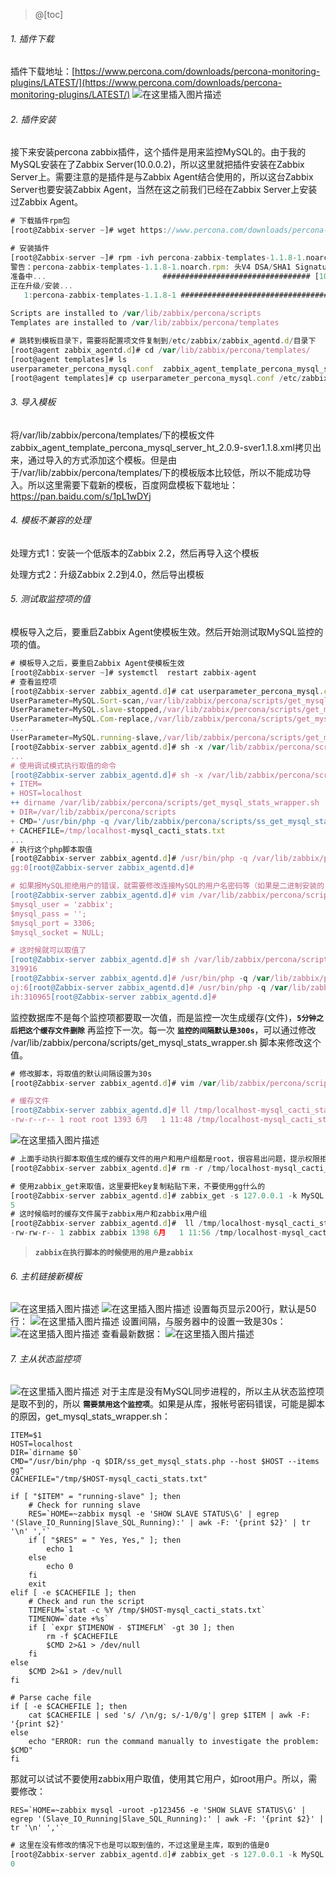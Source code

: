 ﻿>@[toc]
###### 1. 插件下载

插件下载地址：[https://www.percona.com/downloads/percona-monitoring-plugins/LATEST/](https://www.percona.com/downloads/percona-monitoring-plugins/LATEST/)
![在这里插入图片描述](https://img-blog.csdnimg.cn/20200601203041314.png?x-oss-process=image/watermark,type_ZmFuZ3poZW5naGVpdGk,shadow_10,text_aHR0cHM6Ly9ibG9nLmNzZG4ubmV0L1RoYW5sb24=,size_16,color_FFFFFF,t_70)
###### 2. 插件安装
接下来安装percona zabbix插件，这个插件是用来监控MySQL的。由于我的MySQL安装在了Zabbix Server(10.0.0.2)，所以这里就把插件安装在Zabbix Server上。需要注意的是插件是与Zabbix Agent结合使用的，所以这台Zabbix Server也要安装Zabbix Agent，当然在这之前我们已经在Zabbix Server上安装过Zabbix Agent。
```js
# 下载插件rpm包
[root@Zabbix-server ~]# wget https://www.percona.com/downloads/percona-monitoring-plugins/percona-monitoring-plugins-1.1.8/binary/redhat/7/x86_64/percona-zabbix-templates-1.1.8-1.noarch.rpm

# 安装插件
[root@Zabbix-server ~]# rpm -ivh percona-zabbix-templates-1.1.8-1.noarch.rpm 
警告：percona-zabbix-templates-1.1.8-1.noarch.rpm: 头V4 DSA/SHA1 Signature, 密钥 ID cd2efd2a: NOKEY
准备中...                          ################################# [100%]
正在升级/安装...
   1:percona-zabbix-templates-1.1.8-1 ################################# [100%]
   
Scripts are installed to /var/lib/zabbix/percona/scripts
Templates are installed to /var/lib/zabbix/percona/templates

# 跳转到模板目录下，需要将配置项文件复制到/etc/zabbix/zabbix_agentd.d/目录下
[root@agent zabbix_agentd.d]# cd /var/lib/zabbix/percona/templates/
[root@agent templates]# ls
userparameter_percona_mysql.conf  zabbix_agent_template_percona_mysql_server_ht_2.0.9-sver1.1.8.xml
[root@agent templates]# cp userparameter_percona_mysql.conf /etc/zabbix/zabbix_agentd.d/
```
###### 3. 导入模板
将/var/lib/zabbix/percona/templates/下的模板文件zabbix_agent_template_percona_mysql_server_ht_2.0.9-sver1.1.8.xml拷贝出来，通过导入的方式添加这个模板。但是由于/var/lib/zabbix/percona/templates/下的模板版本比较低，所以不能成功导入。所以这里需要下载新的模板，百度网盘模板下载地址：
https://pan.baidu.com/s/1pL1wDYj

###### 4. 模板不兼容的处理
处理方式1：安装一个低版本的Zabbix 2.2，然后再导入这个模板

处理方式2：升级Zabbix 2.2到4.0，然后导出模板
###### 5. 测试取监控项的值
模板导入之后，要重启Zabbix Agent使模板生效。然后开始测试取MySQL监控的项的值。
```js
# 模板导入之后，要重启Zabbix Agent使模板生效
[root@Zabbix-server ~]# systemctl  restart zabbix-agent
# 查看监控项
[root@Zabbix-server zabbix_agentd.d]# cat userparameter_percona_mysql.conf 
UserParameter=MySQL.Sort-scan,/var/lib/zabbix/percona/scripts/get_mysql_stats_wrapper.sh kt
UserParameter=MySQL.slave-stopped,/var/lib/zabbix/percona/scripts/get_mysql_stats_wrapper.sh jh
UserParameter=MySQL.Com-replace,/var/lib/zabbix/percona/scripts/get_mysql_stats_wrapper.sh jz
...
UserParameter=MySQL.running-slave,/var/lib/zabbix/percona/scripts/get_mysql_stats_wrapper.sh running-slave
[root@Zabbix-server zabbix_agentd.d]# sh -x /var/lib/zabbix/percona/scripts/get_mysql_stats_wrapper.sh op
...
# 使用调试模式执行取值的命令
[root@Zabbix-server zabbix_agentd.d]# sh -x /var/lib/zabbix/percona/scripts/get_mysql_stats_wrapper.sh ij
+ ITEM=
+ HOST=localhost
++ dirname /var/lib/zabbix/percona/scripts/get_mysql_stats_wrapper.sh
+ DIR=/var/lib/zabbix/percona/scripts
+ CMD='/usr/bin/php -q /var/lib/zabbix/percona/scripts/ss_get_mysql_stats.php --host localhost --items gg'
+ CACHEFILE=/tmp/localhost-mysql_cacti_stats.txt
...
# 执行这个php脚本取值
[root@Zabbix-server zabbix_agentd.d]# /usr/bin/php -q /var/lib/zabbix/percona/scripts/ss_get_mysql_stats.php --host localhost --items gg
gg:0[root@Zabbix-server zabbix_agentd.d]#

# 如果报MySQL拒绝用户的错误，就需要修改连接MySQL的用户名密码等（如果是二进制安装的，一定要协商MySQL的socket路径）
[root@Zabbix-server zabbix_agentd.d]# vim /var/lib/zabbix/percona/scripts/ss_get_mysql_stats.php
$mysql_user = 'zabbix';
$mysql_pass = '';
$mysql_port = 3306;
$mysql_socket = NULL;

# 这时候就可以取值了
[root@Zabbix-server zabbix_agentd.d]# sh /var/lib/zabbix/percona/scripts/get_mysql_stats_wrapper.sh ih
319916
[root@Zabbix-server zabbix_agentd.d]# /usr/bin/php -q /var/lib/zabbix/percona/scripts/ss_get_mysql_stats.php --host localhost --items oj
oj:6[root@Zabbix-server zabbix_agentd.d]# /usr/bin/php -q /var/lib/zabbix/percona/scripts/ss_get_mysql_stats.php --host localhost --items ih
ih:310965[root@Zabbix-server zabbix_agentd.d]# 
```
监控数据库不是每个监控项都要取一次值，而是监控一次生成缓存(文件)，**`5分钟之后把这个缓存文件删除`** 再监控下一次。每一次 **`监控的间隔默认是300s`**，可以通过修改 /var/lib/zabbix/percona/scripts/get_mysql_stats_wrapper.sh 脚本来修改这个值。
```js
# 修改脚本，将取值的默认间隔设置为30s
[root@Zabbix-server zabbix_agentd.d]# vim /var/lib/zabbix/percona/scripts/get_mysql_stats_wrapper.sh

# 缓存文件
[root@Zabbix-server zabbix_agentd.d]# ll /tmp/localhost-mysql_cacti_stats.txt 
-rw-r--r-- 1 root root 1393 6月   1 11:48 /tmp/localhost-mysql_cacti_stats.txt
```
![在这里插入图片描述](https://img-blog.csdnimg.cn/2020060123451266.png)
```js
# 上面手动执行脚本取值生成的缓存文件的用户和用户组都是root，很容易出问题，提示权限拒绝，所以要删除。
[root@Zabbix-server zabbix_agentd.d]# rm -r /tmp/localhost-mysql_cacti_stats.txt 

# 使用zabbix_get来取值，这里要把key复制粘贴下来，不要使用gg什么的
[root@Zabbix-server zabbix_agentd.d]# zabbix_get -s 127.0.0.1 -k MySQL.Open-files
5
# 这时候临时的缓存文件属于zabbix用户和zabbix用户组
[root@Zabbix-server zabbix_agentd.d]#  ll /tmp/localhost-mysql_cacti_stats.txt 
-rw-rw-r-- 1 zabbix zabbix 1398 6月   1 11:56 /tmp/localhost-mysql_cacti_stats.txt
```
>**`zabbix在执行脚本的时候使用的用户是zabbix`**
###### 6. 主机链接新模板
![在这里插入图片描述](https://img-blog.csdnimg.cn/20200601235814126.png?x-oss-process=image/watermark,type_ZmFuZ3poZW5naGVpdGk,shadow_10,text_aHR0cHM6Ly9ibG9nLmNzZG4ubmV0L1RoYW5sb24=,size_16,color_FFFFFF,t_70)
![在这里插入图片描述](https://img-blog.csdnimg.cn/20200601235852242.png?x-oss-process=image/watermark,type_ZmFuZ3poZW5naGVpdGk,shadow_10,text_aHR0cHM6Ly9ibG9nLmNzZG4ubmV0L1RoYW5sb24=,size_16,color_FFFFFF,t_70)
设置每页显示200行，默认是50行：
![在这里插入图片描述](https://img-blog.csdnimg.cn/2020060200001163.png?x-oss-process=image/watermark,type_ZmFuZ3poZW5naGVpdGk,shadow_10,text_aHR0cHM6Ly9ibG9nLmNzZG4ubmV0L1RoYW5sb24=,size_16,color_FFFFFF,t_70)
设置间隔，与服务器中的设置一致是30s：
![在这里插入图片描述](https://img-blog.csdnimg.cn/20200602000344599.png?x-oss-process=image/watermark,type_ZmFuZ3poZW5naGVpdGk,shadow_10,text_aHR0cHM6Ly9ibG9nLmNzZG4ubmV0L1RoYW5sb24=,size_16,color_FFFFFF,t_70)
查看最新数据：
![在这里插入图片描述](https://img-blog.csdnimg.cn/20200602000456421.png?x-oss-process=image/watermark,type_ZmFuZ3poZW5naGVpdGk,shadow_10,text_aHR0cHM6Ly9ibG9nLmNzZG4ubmV0L1RoYW5sb24=,size_16,color_FFFFFF,t_70)
###### 7. 主从状态监控项
![在这里插入图片描述](https://img-blog.csdnimg.cn/20200602001017610.png?x-oss-process=image/watermark,type_ZmFuZ3poZW5naGVpdGk,shadow_10,text_aHR0cHM6Ly9ibG9nLmNzZG4ubmV0L1RoYW5sb24=,size_16,color_FFFFFF,t_70)
对于主库是没有MySQL同步进程的，所以主从状态监控项是取不到的，所以 **`需要禁用这个监控项`**。如果是从库，报帐号密码错误，可能是脚本的原因，get_mysql_stats_wrapper.sh：
```shell
ITEM=$1
HOST=localhost
DIR=`dirname $0`
CMD="/usr/bin/php -q $DIR/ss_get_mysql_stats.php --host $HOST --items gg"
CACHEFILE="/tmp/$HOST-mysql_cacti_stats.txt"

if [ "$ITEM" = "running-slave" ]; then
    # Check for running slave
    RES=`HOME=~zabbix mysql -e 'SHOW SLAVE STATUS\G' | egrep '(Slave_IO_Running|Slave_SQL_Running):' | awk -F: '{print $2}' | tr '\n' ','`
    if [ "$RES" = " Yes, Yes," ]; then
        echo 1
    else
        echo 0
    fi
    exit
elif [ -e $CACHEFILE ]; then
    # Check and run the script
    TIMEFLM=`stat -c %Y /tmp/$HOST-mysql_cacti_stats.txt`
    TIMENOW=`date +%s`
    if [ `expr $TIMENOW - $TIMEFLM` -gt 30 ]; then
        rm -f $CACHEFILE
        $CMD 2>&1 > /dev/null
    fi
else
    $CMD 2>&1 > /dev/null
fi

# Parse cache file
if [ -e $CACHEFILE ]; then
    cat $CACHEFILE | sed 's/ /\n/g; s/-1/0/g'| grep $ITEM | awk -F: '{print $2}'
else
    echo "ERROR: run the command manually to investigate the problem: $CMD"
fi
```
那就可以试试不要使用zabbix用户取值，使用其它用户，如root用户。所以，需要修改：
```shell
RES=`HOME=~zabbix mysql -uroot -p123456 -e 'SHOW SLAVE STATUS\G' | egrep '(Slave_IO_Running|Slave_SQL_Running):' | awk -F: '{print $2}' | tr '\n' ','`
```
```js
# 这里在没有修改的情况下也是可以取到值的，不过这里是主库，取到的值是0
[root@Zabbix-server zabbix_agentd.d]# zabbix_get -s 127.0.0.1 -k MySQL.running-slave
0
```
